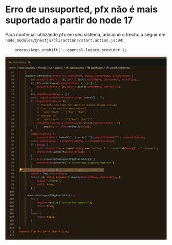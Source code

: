 # Erro de unsuported, pfx não é mais suportado a partir do node 17



Para continuar utilizando pfx em seu sistema, adicione o trecho a seguir em `node_modules/@nestjs/cli/actions/start.action.js:94`:

```
    processArgs.unshift('--openssl-legacy-provider');
```

![img](../Captura%20de%20tela%202024-03-05%20201148.png)
